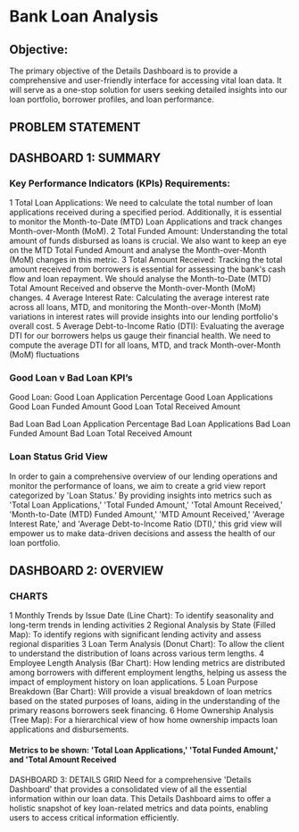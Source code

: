 # Bank Loan Analysis
## Objective:
The primary objective of the Details Dashboard is to provide a comprehensive and user-friendly interface for accessing vital loan data. It will serve as a one-stop solution for users seeking detailed insights into our loan portfolio, borrower profiles, and loan performance.

## PROBLEM STATEMENT
## DASHBOARD 1: SUMMARY
### Key Performance Indicators (KPIs) Requirements:
1 Total Loan Applications: We need to calculate the total number of loan applications received during a specified period. Additionally, it is essential to monitor the Month-to-Date (MTD) Loan Applications and track changes Month-over-Month (MoM).
2 Total Funded Amount: Understanding the total amount of funds disbursed as loans is crucial. We also want to keep an eye on the MTD Total Funded Amount and analyse the Month-over-Month (MoM) changes in this metric.
3 Total Amount Received: Tracking the total amount received from borrowers is essential for assessing the bank's cash flow and loan repayment. We should analyse the Month-to-Date (MTD) Total Amount Received and observe the Month-over-Month (MoM) changes.
4 Average Interest Rate: Calculating the average interest rate across all loans, MTD, and monitoring the Month-over-Month (MoM) variations in interest rates will provide insights into our lending portfolio's overall cost.
5 Average Debt-to-Income Ratio (DTI): Evaluating the average DTI for our borrowers helps us gauge their financial health. We need to compute the average DTI for all loans, MTD, and track Month-over-Month (MoM) fluctuations

### Good Loan v Bad Loan KPI’s

Good Loan:
Good Loan Application Percentage
Good Loan Applications
Good Loan Funded Amount
Good Loan Total Received Amount

Bad Loan
Bad Loan Application Percentage
Bad Loan Applications
Bad Loan Funded Amount
Bad Loan Total Received Amount

### Loan Status Grid View
In order to gain a comprehensive overview of our lending operations and monitor the performance of loans, we aim to create a grid view report categorized by 'Loan Status.’ By providing insights into metrics such as 'Total Loan Applications,' 'Total Funded Amount,' 'Total Amount Received,' 'Month-to-Date (MTD) Funded Amount,' 'MTD Amount Received,' 'Average Interest Rate,' and 'Average Debt-to-Income Ratio (DTI),' this grid view will empower us to make data-driven decisions and assess the health of our loan portfolio.

## DASHBOARD 2: OVERVIEW
### CHARTS
1 Monthly Trends by Issue Date (Line Chart):  To identify seasonality and long-term trends in lending activities
2 Regional Analysis by State (Filled Map): To identify regions with significant lending activity and assess regional disparities
3 Loan Term Analysis (Donut Chart): To allow the client to understand the distribution of loans across various term lengths.
4 Employee Length Analysis (Bar Chart): How lending metrics are distributed among borrowers with different employment lengths, helping us assess the impact of employment history on loan applications.
5 Loan Purpose Breakdown (Bar Chart): Will provide a visual breakdown of loan metrics based on the stated purposes of loans, aiding in the understanding of the primary reasons borrowers seek financing.
6 Home Ownership Analysis (Tree Map): For a hierarchical view of how home ownership impacts loan applications and disbursements.
#### Metrics to be shown: 'Total Loan Applications,' 'Total Funded Amount,' and 'Total Amount Received

DASHBOARD 3: DETAILS
GRID
Need for a comprehensive 'Details Dashboard' that provides a consolidated view of all the essential information within our loan data. This Details Dashboard aims to offer a holistic snapshot of key loan-related metrics and data points, enabling users to access critical information efficiently.



